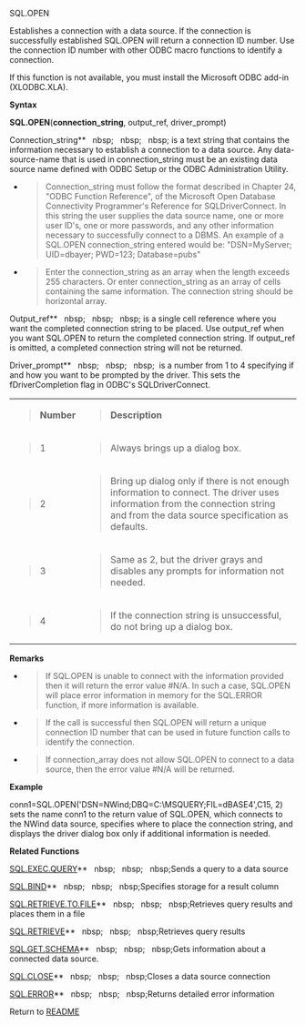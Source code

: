 SQL.OPEN

Establishes a connection with a data source. If the connection is
successfully established SQL.OPEN will return a connection ID number.
Use the connection ID number with other ODBC macro functions to identify
a connection.

If this function is not available, you must install the Microsoft ODBC
add-in (XLODBC.XLA).

**Syntax**

**SQL.OPEN**(**connection\_string**, output\_ref, driver\_prompt)

Connection\_string**&nbsp;&nbsp;&nbsp;nbsp;&nbsp;&nbsp;&nbsp;nbsp;&nbsp;&nbsp;&nbsp;nbsp;&nbsp;is a text string that contains
the information necessary to establish a connection to a data source.
Any data-source-name that is used in connection\_string must be an
existing data source name defined with ODBC Setup or the ODBC
Administration Utility.

  - > Connection\_string must follow the format described in Chapter 24,
    > "ODBC Function Reference", of the Microsoft Open Database
    > Connectivity Programmer's Reference for SQLDriverConnect. In this
    > string the user supplies the data source name, one or more user
    > ID's, one or more passwords, and any other information necessary
    > to successfully connect to a DBMS. An example of a SQL.OPEN
    > connection\_string entered would be: "DSN=MyServer; UID=dbayer;
    > PWD=123; Database=pubs"

  - > Enter the connection\_string as an array when the length exceeds
    > 255 characters. Or enter connection\_string as an array of cells
    > containing the same information. The connection string should be
    > horizontal array.

Output\_ref**&nbsp;&nbsp;&nbsp;nbsp;&nbsp;&nbsp;&nbsp;nbsp;&nbsp;&nbsp;&nbsp;nbsp;&nbsp;is a single cell reference where you
want the completed connection string to be placed. Use output\_ref when
you want SQL.OPEN to return the completed connection string. If
output\_ref is omitted, a completed connection string will not be
returned.

Driver\_prompt**&nbsp;&nbsp;&nbsp;nbsp;&nbsp;&nbsp;&nbsp;nbsp;&nbsp;&nbsp;&nbsp;nbsp;&nbsp; is a number from 1 to 4
specifying if and how you want to be prompted by the driver. This sets
the fDriverCompletion flag in ODBC's SQLDriverConnect.

<table>
<tbody>
<tr class="odd">
<td><blockquote>
<p><strong>Number</strong></p>
</blockquote></td>
<td><blockquote>
<p><strong>Description</strong></p>
</blockquote></td>
</tr>
<tr class="even">
<td><blockquote>
<p>1</p>
</blockquote></td>
<td><blockquote>
<p>Always brings up a dialog box.</p>
</blockquote></td>
</tr>
<tr class="odd">
<td><blockquote>
<p>2</p>
</blockquote></td>
<td><blockquote>
<p>Bring up dialog only if there is not enough information to connect. The driver uses information from the connection string and from the data source specification as defaults.</p>
</blockquote></td>
</tr>
<tr class="even">
<td><blockquote>
<p>3</p>
</blockquote></td>
<td><blockquote>
<p>Same as 2, but the driver grays and disables any prompts for information not needed.</p>
</blockquote></td>
</tr>
<tr class="odd">
<td><blockquote>
<p>4</p>
</blockquote></td>
<td><blockquote>
<p>If the connection string is unsuccessful, do not bring up a dialog box.</p>
</blockquote></td>
</tr>
</tbody>
</table>

**Remarks**

  - > If SQL.OPEN is unable to connect with the information provided
    > then it will return the error value \#N/A. In such a case,
    > SQL.OPEN will place error information in memory for the SQL.ERROR
    > function, if more information is available.

  - > If the call is successful then SQL.OPEN will return a unique
    > connection ID number that can be used in future function calls to
    > identify the connection.

  - > If connection\_array does not allow SQL.OPEN to connect to a data
    > source, then the error value \#N/A will be returned.

**Example**

conn1=SQL.OPEN('DSN=NWind;DBQ=C:\\MSQUERY;FIL=dBASE4',C15, 2) sets the
name conn1 to the return value of SQL.OPEN, which connects to the NWind
data source, specifies where to place the connection string, and
displays the driver dialog box only if additional information is needed.

**Related Functions**

[SQL.EXEC.QUERY](SQL.EXEC.QUERY.md)**&nbsp;&nbsp;&nbsp;nbsp;&nbsp;&nbsp;&nbsp;nbsp;&nbsp;&nbsp;&nbsp;nbsp;Sends a query to a data source

[SQL.BIND](SQL.BIND.md)**&nbsp;&nbsp;&nbsp;nbsp;&nbsp;&nbsp;&nbsp;nbsp;&nbsp;&nbsp;&nbsp;nbsp;Specifies storage for a result column

[SQL.RETRIEVE.TO.FILE](SQL.RETRIEVE.TO.FILE.md)**&nbsp;&nbsp;&nbsp;nbsp;&nbsp;&nbsp;&nbsp;nbsp;&nbsp;&nbsp;&nbsp;nbsp;Retrieves query results and places
them in a file

[SQL.RETRIEVE](SQL.RETRIEVE.md)**&nbsp;&nbsp;&nbsp;nbsp;&nbsp;&nbsp;&nbsp;nbsp;&nbsp;&nbsp;&nbsp;nbsp;Retrieves query results

[SQL.GET.SCHEMA](SQL.GET.SCHEMA.md)**&nbsp;&nbsp;&nbsp;nbsp;&nbsp;&nbsp;&nbsp;nbsp;&nbsp;&nbsp;&nbsp;nbsp;Gets information about a connected data
source.

[SQL.CLOSE](SQL.CLOSE.md)**&nbsp;&nbsp;&nbsp;nbsp;&nbsp;&nbsp;&nbsp;nbsp;&nbsp;&nbsp;&nbsp;nbsp;Closes a data source connection

[SQL.ERROR](SQL.ERROR.md)**&nbsp;&nbsp;&nbsp;nbsp;&nbsp;&nbsp;&nbsp;nbsp;&nbsp;&nbsp;&nbsp;nbsp;Returns detailed error information



Return to [README](README.md)

